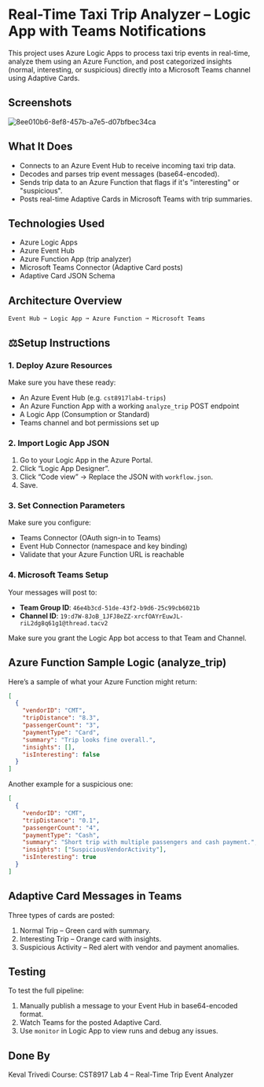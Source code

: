 # Real-Time Taxi Trip Analyzer – Logic App with Teams Notifications

This project uses Azure Logic Apps to process taxi trip events in real-time, analyze them using an Azure Function, and post categorized insights (normal, interesting, or suspicious) directly into a Microsoft Teams channel using Adaptive Cards.

## Screenshots

![8ee010b6-8ef8-457b-a7e5-d07bfbec34ca](https://github.com/user-attachments/assets/0fe3a601-b002-4c68-8ed3-86f5d501f5fe)


## What It Does
* Connects to an Azure Event Hub to receive incoming taxi trip data.
* Decodes and parses trip event messages (base64-encoded).
* Sends trip data to an Azure Function that flags if it's "interesting" or "suspicious".
* Posts real-time Adaptive Cards in Microsoft Teams with trip summaries.

## Technologies Used

* Azure Logic Apps
* Azure Event Hub
* Azure Function App (trip analyzer)
* Microsoft Teams Connector (Adaptive Card posts)
* Adaptive Card JSON Schema

## Architecture Overview

```
Event Hub ➞ Logic App ➞ Azure Function ➞ Microsoft Teams
```


## ⚖Setup Instructions

### 1. Deploy Azure Resources

Make sure you have these ready:

* An Azure Event Hub (e.g. `cst8917lab4-trips`)
* An Azure Function App with a working `analyze_trip` POST endpoint
* A Logic App (Consumption or Standard)
* Teams channel and bot permissions set up

### 2. Import Logic App JSON

1. Go to your Logic App in the Azure Portal.
2. Click “Logic App Designer”.
3. Click “Code view” → Replace the JSON with `workflow.json`.
4. Save.

### 3. Set Connection Parameters

Make sure you configure:

* Teams Connector (OAuth sign-in to Teams)
* Event Hub Connector (namespace and key binding)
* Validate that your Azure Function URL is reachable

### 4. Microsoft Teams Setup

Your messages will post to:

* **Team Group ID**: `46e4b3cd-51de-43f2-b9d6-25c99cb6021b`
* **Channel ID**: `19:d7W-8JoB_1JFJ8eZZ-xrcfOAYrEuwJL-riL2dg8q61g1@thread.tacv2`

Make sure you grant the Logic App bot access to that Team and Channel.

## Azure Function Sample Logic (analyze\_trip)

Here’s a sample of what your Azure Function might return:

```json
[
  {
    "vendorID": "CMT",
    "tripDistance": "8.3",
    "passengerCount": "3",
    "paymentType": "Card",
    "summary": "Trip looks fine overall.",
    "insights": [],
    "isInteresting": false
  }
]
```

Another example for a suspicious one:

```json
[
  {
    "vendorID": "CMT",
    "tripDistance": "0.1",
    "passengerCount": "4",
    "paymentType": "Cash",
    "summary": "Short trip with multiple passengers and cash payment.",
    "insights": ["SuspiciousVendorActivity"],
    "isInteresting": true
  }
]
```

## Adaptive Card Messages in Teams

Three types of cards are posted:

1. Normal Trip – Green card with summary.
2. Interesting Trip – Orange card with insights.
3. Suspicious Activity – Red alert with vendor and payment anomalies.

## Testing

To test the full pipeline:

1. Manually publish a message to your Event Hub in base64-encoded format.
2. Watch Teams for the posted Adaptive Card.
3. Use `monitor` in Logic App to view runs and debug any issues.

## Done By

Keval Trivedi
Course: CST8917
Lab 4 – Real-Time Trip Event Analyzer
